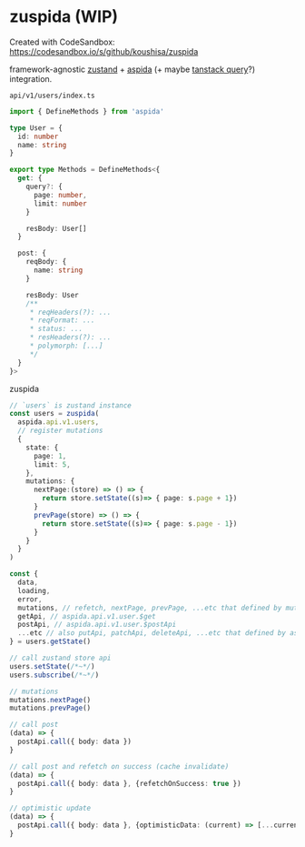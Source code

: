 # zuspida (WIP)
Created with CodeSandbox: https://codesandbox.io/s/github/koushisa/zuspida

framework-agnostic [zustand](https://github.com/pmndrs/zustand) + [aspida](https://github.com/aspida/aspida) (+ maybe [tanstack query](https://github.com/TanStack/query)?) integration. 

`api/v1/users/index.ts`
```ts
import { DefineMethods } from 'aspida'

type User = {
  id: number
  name: string
}

export type Methods = DefineMethods<{
  get: {
    query?: {
      page: number,
      limit: number
    }

    resBody: User[]
  }

  post: {
    reqBody: {
      name: string
    }

    resBody: User
    /**
     * reqHeaders(?): ...
     * reqFormat: ...
     * status: ...
     * resHeaders(?): ...
     * polymorph: [...]
     */
  }
}>
```

zuspida 

```ts
// `users` is zustand instance
const users = zuspida(
  aspida.api.v1.users, 
  // register mutations
  { 
    state: {
      page: 1,
      limit: 5,
    },
    mutations: {
      nextPage:(store) => () => {
        return store.setState((s)=> { page: s.page + 1})
      }
      prevPage(store) => () => {
        return store.setState((s)=> { page: s.page - 1})
      }
    }
  }
)

const {
  data,
  loading, 
  error, 
  mutations, // refetch, nextPage, prevPage, ...etc that defined by mutations
  getApi, // aspida.api.v1.user.$get
  postApi, // aspida.api.v1.user.$postApi
  ...etc // also putApi, patchApi, deleteApi, ...etc that defined by aspida
} = users.getState()

// call zustand store api
users.setState(/*~*/)
users.subscribe(/*~*/)

// mutations
mutations.nextPage()
mutations.prevPage()

// call post 
(data) => {
  postApi.call({ body: data })
}

// call post and refetch on success (cache invalidate)
(data) => {
  postApi.call({ body: data }, {refetchOnSuccess: true })
}

// optimistic update
(data) => {
  postApi.call({ body: data }, {optimisticData: (current) => [...current, data]})
}

```

